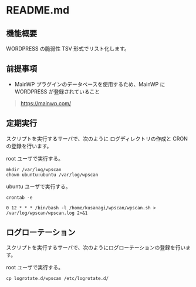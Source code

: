 # README.md

## 機能概要

WORDPRESS の脆弱性 TSV 形式でリスト化します。

## 前提事項

* MainWP プラグインのデータベースを使用するため、MainWP に WORDPRESS が登録されていること

> https://mainwp.com/

## 定期実行

スクリプトを実行するサーバで、次のように ログディレクトリの作成と CRON の登録を行います。

root ユーザで実行する。

```
mkdir /var/log/wpscan
chown ubuntu:ubuntu /var/log/wpscan
```

ubuntu ユーザで実行する。

```
crontab -e

0 12 * * * /bin/bash -l /home/kusanagi/wpscan/wpscan.sh > /var/log/wpscan/wpscan.log 2>&1
```

## ログローテーション

スクリプトを実行するサーバで、次のようにログローテーションの登録を行います。

root ユーザで実行する。

```
cp logrotate.d/wpscan /etc/logrotate.d/
```
